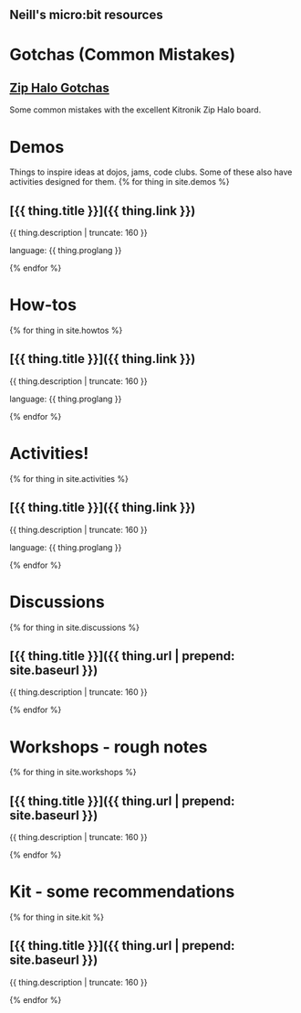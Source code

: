 ## Neill's micro:bit resources


# Gotchas (Common Mistakes)

## [Zip Halo Gotchas](zipHaloGotchas)

Some common mistakes with the excellent Kitronik Zip Halo board.

# Demos

Things to inspire ideas at dojos, jams, code clubs.  Some of these also have activities designed for them.
{% for thing in site.demos %}

## [{{ thing.title }}]({{ thing.link }})

<p class="post-excerpt">{{ thing.description | truncate: 160 }}</p>
<p>language: {{ thing.proglang }}</p>


{% endfor %}   


# How-tos

{% for thing in site.howtos %}

## [{{ thing.title }}]({{ thing.link }})

<p class="post-excerpt">{{ thing.description | truncate: 160 }}</p>
<p>language: {{ thing.proglang }}</p>

{% endfor %}   


# Activities!

{% for thing in site.activities %}

## [{{ thing.title }}]({{ thing.link }})

<p class="post-excerpt">{{ thing.description | truncate: 160 }}</p>
<p>language: {{ thing.proglang }}</p>

{% endfor %}    

# Discussions

{% for thing in site.discussions %}

## [{{ thing.title }}]({{ thing.url | prepend: site.baseurl }})

<p class="post-excerpt">{{ thing.description | truncate: 160 }}</p>

{% endfor %}   

# Workshops - rough notes

{% for thing in site.workshops %}

## [{{ thing.title }}]({{ thing.url | prepend: site.baseurl }})

<p class="post-excerpt">{{ thing.description | truncate: 160 }}</p>

{% endfor %}   

# Kit - some recommendations

{% for thing in site.kit %}

## [{{ thing.title }}]({{ thing.url | prepend: site.baseurl }})

<p class="post-excerpt">{{ thing.description | truncate: 160 }}</p>

{% endfor %}   